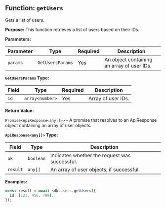 ## Function: `getUsers`

Gets a list of users.

**Purpose:**
This function retrieves a list of users based on their IDs.

**Parameters:**

| Parameter | Type | Required | Description |
|---|---|---|---| 
| `params` | `GetUsersParams` | Yes | An object containing an array of user IDs. |

**`GetUsersParams` Type:**

| Field | Type | Required | Description |
|---|---|---|---| 
| `id` | `array<number>` | Yes | Array of user IDs. |

**Return Value:**

`Promise<ApiResponse<any[]>>` - A promise that resolves to an ApiResponse object containing an array of user objects.

**`ApiResponse<any[]>` Type:**

| Field | Type | Description |
|---|---|---| 
| `ok` | `boolean` | Indicates whether the request was successful. |
| `result` | `any[]` | An array of user objects, if successful. |

**Examples:**

```typescript
const result = await sdk.users.getUsers({
  id: [123, 456, 789],
});
```